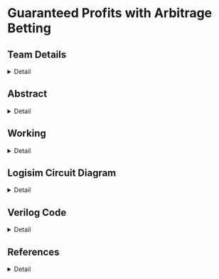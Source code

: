 # Guaranteed Profits with Arbitrage Betting

<!-- First Section -->
## Team Details
<details>
  <summary>Detail</summary>

  > Semester: 3rd Sem B. Tech. CSE

  > Section: S2

  > Member-1: Hayden Soares, Roll No: 221CS224, email: haydensoares.221cs224@nitk.edu.in

  > member-2: Granth Tiwari, Roll No: 221CS220, email: granth.221cs220@nitk.edu.in

  > Member-3: Vishal Kamath, Roll No: 221CS261, email: vishalkamath.221cs261@nitk.edu.in
</details>

<!-- Second Section -->
## Abstract
<details>
  <summary>Detail</summary>
  
  > Background:
   	Betting is one of the most popular ways of making fast cash. Usually, betting odds offered by bookmakers are always tilted in the favor of the bookmaker (called the house edge): given enough trials, the bookmaker will profit. Thus, the bettor ends up losing.

 
   	Arbitrage betting is a strategy that involves betting on all outcomes with distinct bookmakers, to ensure a profit for the bettor, regardless of outcome. This is normally used when different bookmakers significantly disagree on the odds of an event or when they make an error in calculating the odds of the event. This isn’t always possible (the probabilities across the outcomes must add to less than 1), yet when so, you’re mathematically guaranteed to profit.

 
Motivation:
   	As students of mathematics, we were motivated to find a unique topic to apply simple principles of mathematics. We also wanted it to be usable by the public, so we chose betting, since it has become very popular. Finally, we wanted to implement a betting strategy that had guaranteed returns, thus being more beginner friendly.

 
Unique Contribution:
   	We realized that most people who arbitrage bet, do it manually: they surf through different betting sites and painstakingly manually calculate if an arbitrage is possible on hundreds of games. We aim to design a circuit to automate this process.

 
Approach:
The circuit will take inputs representing the odds of an event (win and loss) offered by 2 different betting companies (say Team A win odds from company X and Team A loss odds from company Y) for the two companies. The circuit will then determine whether an arbitrage bet is possible or not. If so, it will be displayed by an LED. Finally, if an arbitrage bet is possible, a board will display the approximate minimum GUARANTEED PROFIT that will be achieved (as a percentage).
</details>

<!-- Third Section -->
## Working
<details>
  <summary>Detail</summary>

  > In our design, we accept company odds of the form X.Y i.e a 2 digit decimal number, with one digit before and after the decimal point respectively. The main circuit takes in the two digits separately as two BCD 4 bit numbers (ignoring the decimal point). 

After receiving the two input odds, say W.X and Y.Z (or equivalently, WX and YZ), the first stage of the circuit converts the decimal/BCD input into two 7 bit binary numbers. This is done by mapping the LSB to a 4 bit binary number (like 3 to 0011 or 7 to 0111) and the MSB to 7 bit binary numbers, which represent 2 digit decimal numbers (like 3 to 0011110 or 7 to 1000110). The optimization is done via the Quine - McCluskey Method. Then, a 7 bit binary adder is used on the two binary numbers for each of the corresponding BCD digits to obtain the final binary representations: M = M0…M6 and N = N0…N6, for WX and YZ respectively.

In order to check if the bet is an arbitrage bet or not, we use the following formula: P1 + P2 < 1 (base 2), where Pi represents the probabilities, which is the reciprocal of the odds i.e. P1 = 10/M and P2 = 10/N. Therefore, in the second stage of the circuit, we perform division of each of the odds from binary number 0001010.00000 (representing 10, with 5 decimal precision) using a custom built 7 by 7 bit divider circuit, using restore operation (credit: ALL ABOUT ELECTRONICS). From this, we obtain two 6 bit binary numbers M’ = M0’...M5’ and N’ = N0’...N5’, where the MSB represents the 1s place (base 2), and the remaining 5 bits are for bits after the binary point. Then, we add M’ and N’ using a 5 bit full binary adder circuit. Let the number obtained be P = P0…P5 . Finally, we use a one bit comparator circuit to check if the MSB is 0 or not. If it is 0, then we have an arbitrage bet, and thus the LED will flash ON. Else, the LED will be OFF. Thus, the user will know if it’s possible to make a GUARANTEED PROFIT with the given possible odds!


If the bet is an arbitrage bet, then we will be guaranteed to make a profit no matter how we bet. Thus, we can calculate a minimum Guaranteed Profit using the following formula: (1 / SUM - 1) * 100. Thus, in the third stage of the circuit, we use another custom divider circuit to divide 1(base-2) by P, which was obtained above. We then use a simple 2 bit subtractor to subtract 1, since the subtraction will not affect bits after the binary point. Instead of implementing a complex multiplier circuit, in the final stage, we map each of the binary fractions (of the form: X.PQRST) to an approximate percentage in the range 0 - 100% profit (approximation, as we have only limited bits). This is done with a decoder-like circuit, whose expressions can be once again obtained via the Quine - McCluskey Method.

</details>

<!-- Fourth Section -->
## Logisim Circuit Diagram
<details>
  <summary>Detail</summary>

  > ![snap 1](snapshots/logisim_snapshot_1.jpeg)
  > ![snap 1](snapshots/logisim_snapshot_2.jpeg)
  > ![snap 1](snapshots/logisim_snapshot_3.jpeg)
</details>

<!-- Fifth Section -->
## Verilog Code
<details>
  <summary>Detail</summary>

   ```
   module fa(a, b, cin, sum, cout);
    input a, b, cin; 
    output sum, cout;
    assign sum = a ^ b ^ cin;
    assign cout = a&b | b&cin | cin&a; 
endmodule

module mux(i, s, e, o);
    input [1: 0] i;
    input s, e; 
    output o;
    if (e == 1) assign o = select ? b: a;
    else assign o = 1'b0;
endmodule

module divider(a, b, cin, o, decider, decision, div_prop);
    input a, b, cin, decider; 
    output o, decision, div_prop;
    wire i1; 
    assign nb = ~b;
    fa fa1(a, nb, cin, i1, cout);
    mux m1({a, i1}, decider, 1'b1, o);
    assign div_prop = b;
    assign decision = decider;
endmodule

module reci(d, q);
    input [6: 0] d;
    output [5: 0] q;
    wire [  ]
    divider d(1'b0, d[6], 1'b1, );
     for (integer i = 0; i < 7; i = i + 1) begin
             
     end
    int x = 5;
    int x = 6;
endmodule

module p_decoder(d, D);
    input [5: 0] d;
    output [20: 0] D;
    assign D[0] = ~d[0] & ~d[1] & ~d[2] & ~d[3] & ~d[4] & ~d[5];
    assign D[1] = ~d[0] & ~d[1] & ~d[2] & ~d[3] & (d[4] ^ d[5]);
    assign D[2] = (~d[0] & ~d[1] & ~d[2]) & (d[3] & ~d[4] & ~d[5] | ~d[3] & d[4] & d[5]);
    assign D[3] = ~d[0] & ~d[1] & ~d[2] & d[3] & ~d[4] & d[5];
    assign D[4] = ~d[0] & ~d[1] & ~d[2] & d[3] & d[4];
    assign D[5] = ~d[0] & ~d[1] & d[2] & ~d[3] & ~d[4] & ~d[5]; 
    assign D[6] = ~d[0] & ~d[1] & d[2] & ~d[3] & (d[4] ^ d[5]);
    assign D[7] = ~d[0] & ~d[1] & d[2] & (~d[3] & d[4] & d[5] | d[3] & ~d[4] & ~d[5]);
    assign D[8] = ~d[0] & ~d[1] & d[2] & d[3] & ~d[4] & d[5];
    assign D[9] = ~d[0] & ~d[1] & d[2] & d[3] & d[4];
    assign D[10] = ~d[0] & d[1] & ~d[2] & ~d[3] & ~d[4] & ~d[5];
    assign D[11] = ~d[0] & d[1] & ~d[2] & ~d[3] & (d[4] ^ d[5]);
    assign D[12] = ~d[0] & d[1] & ~d[2] & (~d[3] & d[4] & d[5] | d[3] & ~d[4] & ~d[5]);
    assign D[13] = ~d[0] & d[1] & ~d[2] & d[3] & ~d[4] & d[5];
    assign D[14] = ~d[0] & d[1] & ~d[2] & d[3] & d[4];
    assign D[15] = ~d[0] & d[1] & d[2] & ~d[3] & ~d[4] & ~d[5];
    assign D[16] = ~d[0] & d[1] & d[2] & ~d[3] & (d[4] ^ d[5]);
    assign D[17] = ~d[0] & d[1] & d[2] & (~d[3] & d[4] & d[5] | d[3] & ~d[4] & ~d[5]);
    assign D[18] = ~d[0] & d[1] & d[2] & d[3] & ~d[4] & d[5];
    assign D[19] = ~d[0] & d[1] & d[2] & d[3] & d[4];
    assign D[20] = d[0] & ~d[1] & ~d[2] & ~d[3] & ~d[4] & ~d[5];
endmodule
```
</details>

<!-- Sixth Section -->
## References
<details>
  <summary>Detail</summary>

  >(https://www.youtube.com/watch?v=TGinzvSDayU
https://sumsub.com/blog/arbitrage-gambling/
https://www.sbo.net/strategy/arbitrage-betting/
https://arbitragecalc.com/
https://www.youtube.com/watch?v=Wf_1mf6yCoc
)https://www.youtube.com/watch?v=TGinzvSDayU
https://sumsub.com/blog/arbitrage-gambling/
https://www.sbo.net/strategy/arbitrage-betting/
https://arbitragecalc.com/
https://www.youtube.com/watch?v=Wf_1mf6yCoc

</details>
